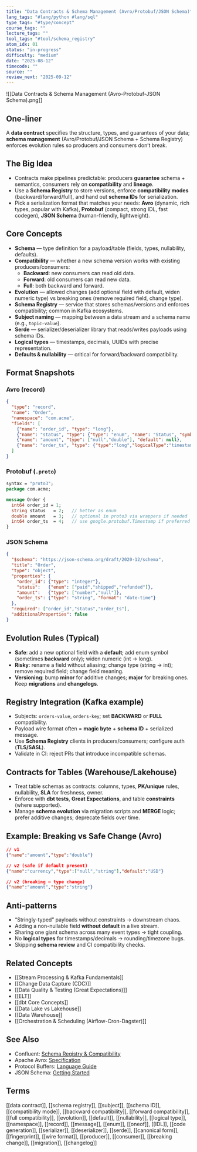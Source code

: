 ```yaml
---
title: "Data Contracts & Schema Management (Avro/Protobuf/JSON Schema)"
lang_tags: "#lang/python #lang/sql"
type_tags: "#type/concept"
course_tags: ""
lecture_tags: ""
tool_tags: "#tool/schema_registry"
atom_idx: 01
status: "in-progress"
difficulty: "medium"
date: "2025-08-12"
timecode: ""
source: ""
review_next: "2025-09-12"
---
```


![[Data Contracts & Schema Management (Avro-Protobuf-JSON Schema).png]]


## **One-liner**
A **data contract** specifies the structure, types, and guarantees of your data; **schema management** (Avro/Protobuf/JSON Schema + Schema Registry) enforces evolution rules so producers and consumers don’t break.

## The Big Idea
- Contracts make pipelines predictable: producers **guarantee** schema + semantics, consumers rely on **compatibility** and **lineage**.
- Use a **Schema Registry** to store versions, enforce **compatibility modes** (backward/forward/full), and hand out **schema IDs** for serialization.
- Pick a serialization format that matches your needs: **Avro** (dynamic, rich types, popular with Kafka), **Protobuf** (compact, strong IDL, fast codegen), **JSON Schema** (human-friendly, lightweight).

## Core Concepts
- **Schema** — type definition for a payload/table (fields, types, nullability, defaults).  
- **Compatibility** — whether a new schema version works with existing producers/consumers:  
  - **Backward**: new consumers can read old data.  
  - **Forward**: old consumers can read new data.  
  - **Full**: both backward and forward.  
- **Evolution** — allowed changes (add optional field with default, widen numeric type) vs breaking ones (remove required field, change type).  
- **Schema Registry** — service that stores schemas/versions and enforces compatibility; common in Kafka ecosystems.  
- **Subject naming** — mapping between a data stream and a schema name (e.g., `topic-value`).  
- **Serde** — serializer/deserializer library that reads/writes payloads using schema IDs.  
- **Logical types** — timestamps, decimals, UUIDs with precise representation.  
- **Defaults & nullability** — critical for forward/backward compatibility.

## Format Snapshots

### Avro (record)
```json
{
  "type": "record",
  "name": "Order",
  "namespace": "com.acme",
  "fields": [
    {"name": "order_id", "type": "long"},
    {"name": "status", "type": {"type": "enum", "name": "Status", "symbols": ["paid","shipped","refunded"]}},
    {"name": "amount", "type": ["null","double"], "default": null},
    {"name": "order_ts", "type": {"type":"long","logicalType":"timestamp-millis"}}
  ]
}
```

### Protobuf (`.proto`)
```proto
syntax = "proto3";
package com.acme;

message Order {
  int64 order_id = 1;
  string status   = 2;   // better as enum
  double amount   = 3;   // optional in proto3 via wrappers if needed
  int64 order_ts  = 4;   // use google.protobuf.Timestamp if preferred
}
```

### JSON Schema
```json
{
  "$schema": "https://json-schema.org/draft/2020-12/schema",
  "title": "Order",
  "type": "object",
  "properties": {
    "order_id": {"type": "integer"},
    "status":   {"enum": ["paid","shipped","refunded"]},
    "amount":   {"type": ["number","null"]},
    "order_ts": {"type": "string", "format": "date-time"}
  },
  "required": ["order_id","status","order_ts"],
  "additionalProperties": false
}
```

## Evolution Rules (Typical)
- **Safe**: add a new optional field with a **default**; add enum symbol (sometimes **backward** only); widen numeric (int → long).  
- **Risky**: rename a field without aliasing; change type (string → int); remove required field; change field meaning.  
- **Versioning**: bump **minor** for additive changes; **major** for breaking ones. Keep **migrations** and **changelogs**.

## Registry Integration (Kafka example)
- Subjects: `orders-value`, `orders-key`; set **BACKWARD** or **FULL** compatibility.  
- Payload wire format often = **magic byte** + **schema ID** + serialized message.  
- Use **Schema Registry** clients in producers/consumers; configure auth (**TLS/SASL**).  
- Validate in CI: reject PRs that introduce incompatible schemas.

## Contracts for Tables (Warehouse/Lakehouse)
- Treat table schemas as contracts: columns, types, **PK/unique** rules, nullability, **SLA** for freshness, owner.  
- Enforce with **dbt tests**, **Great Expectations**, and table **constraints** (where supported).  
- Manage **schema evolution** via migration scripts and **MERGE** logic; prefer additive changes; deprecate fields over time.

## Example: Breaking vs Safe Change (Avro)
```json
// v1
{"name":"amount","type":"double"}

// v2 (safe if default present)
{"name":"currency","type":["null","string"],"default":"USD"}

// v2 (breaking — type change)
{"name":"amount","type":"string"}
```

## Anti-patterns
- “Stringly-typed” payloads without constraints → downstream chaos.  
- Adding a non-nullable field **without default** in a live stream.  
- Sharing one giant schema across many event types → tight coupling.  
- No **logical types** for timestamps/decimals → rounding/timezone bugs.  
- Skipping **schema review** and CI compatibility checks.

## Related Concepts
- [[Stream Processing & Kafka Fundamentals]]
- [[Change Data Capture (CDC)]]
- [[Data Quality & Testing (Great Expectations)]]
- [[ELT]]
- [[dbt Core Concepts]]
- [[Data Lake vs Lakehouse]]
- [[Data Warehouse]]
- [[Orchestration & Scheduling (Airflow-Cron-Dagster)]]

## See Also
- Confluent: [Schema Registry & Compatibility](https://docs.confluent.io/platform/current/schema-registry/avro.html#compatibility)  
- Apache Avro: [Specification](https://avro.apache.org/docs/current/specification/)  
- Protocol Buffers: [Language Guide](https://protobuf.dev/programming-guides/proto3/)  
- JSON Schema: [Getting Started](https://json-schema.org/learn/getting-started-step-by-step)

## Terms
[[data contract]], [[schema registry]], [[subject]], [[schema ID]], [[compatibility mode]], [[backward compatibility]], [[forward compatibility]], [[full compatibility]], [[evolution]], [[default]], [[nullability]], [[logical type]], [[namespace]], [[record]], [[message]], [[enum]], [[oneof]], [[IDL]], [[code generation]], [[serializer]], [[deserializer]], [[serde]], [[canonical form]], [[fingerprint]], [[wire format]], [[producer]], [[consumer]], [[breaking change]], [[migration]], [[changelog]]
